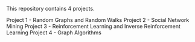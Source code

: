 This repository contains 4 projects.

Project 1 - Random Graphs and Random Walks
Project 2 - Social Network Mining
Project 3 - Reinforcement Learning and Inverse Reinforcement Learning
Project 4 - Graph Algorithms
